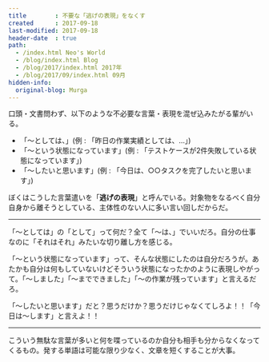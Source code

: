 ```yaml
---
title        : 不要な「逃げの表現」をなくす
created      : 2017-09-18
last-modified: 2017-09-18
header-date  : true
path:
  - /index.html Neo's World
  - /blog/index.html Blog
  - /blog/2017/index.html 2017年
  - /blog/2017/09/index.html 09月
hidden-info:
  original-blog: Murga
---
```


口頭・文書問わず、以下のような不必要な言葉・表現を混ぜ込みたがる輩がいる。

- 「〜としては、」(例 : 「昨日の作業実績としては、…」)
- 「〜という状態になっています」(例 : 「テストケースが2件失敗している状態になっています」)
- 「〜したいと思います」(例 : 「今日は、○○タスクを完了したいと思います」)

ぼくはこうした言葉遣いを「**逃げの表現**」と呼んでいる。対象物をなるべく自分自身から離そうとしている、主体性のない人に多い言い回しだからだ。

-----

「〜としては」の「として」って何だ？全て「〜は、」でいいだろ。自分の仕事なのに「それはそれ」みたいな切り離し方を感じる。

「〜という状態になっています」って、そんな状態にしたのは自分だろうが。あたかも自分は何もしていないけどそういう状態になったかのように表現しやがって。「〜しました」「〜までできました」「〜の作業が残っています」と言えるだろ。

「〜したいと思います」だと？思うだけか？思うだけじゃなくてしろよ！！「今日は〜します」と言えよ！！

-----

こういう無駄な言葉が多いと何を喋っているのか自分も相手も分からなくなってくるもの。発する単語は可能な限り少なく、文章を短くすることが大事。
